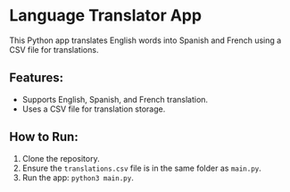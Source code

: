 # Language Translator App

This Python app translates English words into Spanish and French using a CSV file for translations.

## Features:
- Supports English, Spanish, and French translation.
- Uses a CSV file for translation storage.

## How to Run:
1. Clone the repository.
2. Ensure the `translations.csv` file is in the same folder as `main.py`.
3. Run the app: `python3 main.py`.
